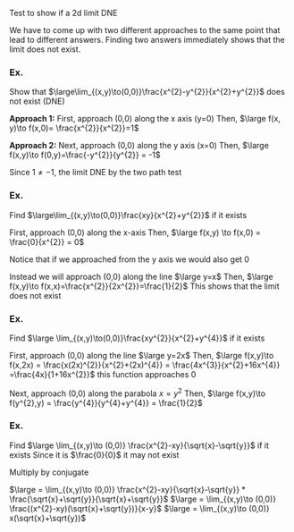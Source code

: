 Test to show if a 2d limit DNE

We have to come up with two different approaches to the same point that lead to different answers. Finding two answers immediately shows that the limit does not exist.
### Ex.
Show that $\large\lim_{(x,y)\to(0,0)}\frac{x^{2}-y^{2}}{x^{2}+y^{2}}$ does not exist (DNE)

**Approach 1:**
First, approach (0,0) along the x axis (y=0)
Then, $\large f(x, y)\to f(x,0)= \frac{x^{2}}{x^{2}}=1$

**Approach 2:**
Next, approach (0,0) along the y axis (x=0)
Then, $\large f(x,y)\to f(0,y)=\frac{-y^{2}}{y^{2}} = -1$

Since $1\ne -1$, the limit DNE by the two path test

### Ex.
Find $\large\lim_{(x,y)\to(0,0)}\frac{xy}{x^{2}+y^{2}}$ if it exists

First, approach (0,0) along the x-axis
Then, $\large f(x,y) \to f(x,0) = \frac{0}{x^{2}} = 0$

Notice that if we approached from the y axis we would also get 0

Instead we will approach (0,0) along the line $\large y=x$
Then, $\large f(x,y)\to f(x,x)=\frac{x^{2}}{2x^{2}}=\frac{1}{2}$
This shows that the limit does not exist

### Ex.
Find $\large \lim_{(x,y)\to(0,0)}\frac{xy^{2}}{x^{2}+y^{4}}$ if it exists

First, approach (0,0) along the line $\large y=2x$
Then, $\large f(x,y)\to f(x,2x) = \frac{x(2x)^{2}}{x^{2}+(2x)^{4}} = \frac{4x^{3}}{x^{2}+16x^{4}} =\frac{4x}{1+16x^{2}}$ this function approaches 0

Next, approach (0,0) along the parabola $x=y^{2}$
Then, $\large f(x,y)\to f(y^{2},y) = \frac{y^{4}}{y^{4}+y^{4}} = \frac{1}{2}$

### Ex.
Find $\large \lim_{(x,y)\to (0,0)} \frac{x^{2}-xy}{\sqrt{x}-\sqrt{y}}$ if it exists
Since it is $\frac{0}{0}$ it may not exist

Multiply by conjugate

$\large = \lim_{(x,y)\to (0,0)} \frac{x^{2}-xy}{\sqrt{x}-\sqrt{y}} * \frac{\sqrt{x}+\sqrt{y}}{\sqrt{x}+\sqrt{y}}$
$\large = \lim_{(x,y)\to (0,0)} \frac{(x^{2}-xy)(\sqrt{x}+\sqrt{y})}{x-y}$
$\large = \lim_{(x,y)\to (0,0)} x(\sqrt{x}+\sqrt{y})$
